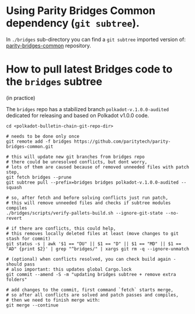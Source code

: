 # Using Parity Bridges Common dependency (`git subtree`).

In `./bridges` sub-directory you can find a `git subtree` imported version of:
[parity-bridges-common](https://github.com/paritytech/parity-bridges-common/) repository.

# How to pull latest Bridges code to the `bridges` subtree
(in practice)

The `bridges` repo has a stabilized branch `polkadot-v.1.0.0-audited` dedicated for releasing
and based on Polkadot v1.0.0 code.

```
cd <polkadot-bulletin-chain-git-repo-dir>

# needs to be done only once
git remote add -f bridges https://github.com/paritytech/parity-bridges-common.git

# this will update new git branches from bridges repo
# there could be unresolved conflicts, but dont worry,
# lots of them are caused because of removed unneeded files with patch step,
git fetch bridges --prune
git subtree pull --prefix=bridges bridges polkadot-v.1.0.0-audited --squash

# so, after fetch and before solving conflicts just run patch,
# this will remove unneeded files and checks if subtree modules compiles
./bridges/scripts/verify-pallets-build.sh --ignore-git-state --no-revert

# if there are conflicts, this could help,
# this removes locally deleted files at least (move changes to git stash for commit)
git status -s | awk '$1 == "DU" || $1 == "D" || $1 == "MD" || $1 == "AD" {print $2}' | grep "^bridges/" | xargs git rm -q --ignore-unmatch

# (optional) when conflicts resolved, you can check build again - should pass
# also important: this updates global Cargo.lock
git commit --amend -S -m "updating bridges subtree + remove extra folders"

# add changes to the commit, first command `fetch` starts merge,
# so after all conflicts are solved and patch passes and compiles,
# then we need to finish merge with:
git merge --continue

````
